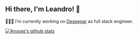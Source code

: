 ## Hi there, I'm Leandro! 👋

 👨🏻‍💻 I’m currently working on [Despegar](https://www.despegar.com) as full stack engineer.



[![Anurag's github stats](https://github-readme-stats.vercel.app/api?username=lmoscheni&show_icons=true&theme=dracula&count_private=true)](https://github.com/lmoscheni/github-readme-stats)

<!--
**lmoscheni/lmoscheni** is a ✨ _special_ ✨ repository because its `README.md` (this file) appears on your GitHub profile.

Here are some ideas to get you started:

- 🔭 I’m currently working on ...
- 🌱 I’m currently learning ...
- 👯 I’m looking to collaborate on ...
- 🤔 I’m looking for help with ...
- 💬 Ask me about ...
- 📫 How to reach me: ...
- 😄 Pronouns: ...
- ⚡ Fun fact: ...
-->

